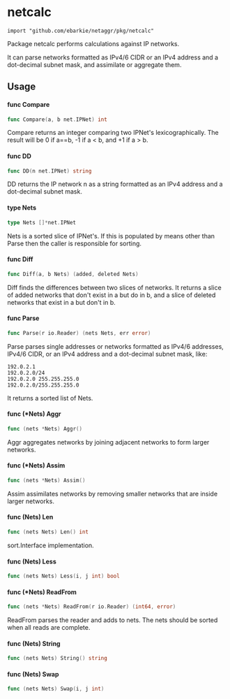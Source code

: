 # netcalc
```
import "github.com/ebarkie/netaggr/pkg/netcalc"
```

Package netcalc performs calculations against IP networks.

It can parse networks formatted as IPv4/6 CIDR or an IPv4 address and a
dot-decimal subnet mask, and assimilate or aggregate them.

## Usage

#### func  Compare

```go
func Compare(a, b net.IPNet) int
```
Compare returns an integer comparing two IPNet's lexicographically. The result
will be 0 if a==b, -1 if a < b, and +1 if a > b.

#### func  DD

```go
func DD(n net.IPNet) string
```
DD returns the IP network n as a string formatted as an IPv4 address and a
dot-decimal subnet mask.

#### type Nets

```go
type Nets []*net.IPNet
```

Nets is a sorted slice of IPNet's. If this is populated by means other than
Parse then the caller is responsible for sorting.

#### func  Diff

```go
func Diff(a, b Nets) (added, deleted Nets)
```
Diff finds the differences between two slices of networks. It returns a slice of
added networks that don't exist in a but do in b, and a slice of deleted
networks that exist in a but don't in b.

#### func  Parse

```go
func Parse(r io.Reader) (nets Nets, err error)
```
Parse parses single addresses or networks formatted as IPv4/6 addresses, IPv4/6
CIDR, or an IPv4 address and a dot-decimal subnet mask, like:

    192.0.2.1
    192.0.2.0/24
    192.0.2.0 255.255.255.0
    192.0.2.0/255.255.255.0

It returns a sorted list of Nets.

#### func (*Nets) Aggr

```go
func (nets *Nets) Aggr()
```
Aggr aggregates networks by joining adjacent networks to form larger networks.

#### func (*Nets) Assim

```go
func (nets *Nets) Assim()
```
Assim assimilates networks by removing smaller networks that are inside larger
networks.

#### func (Nets) Len

```go
func (nets Nets) Len() int
```
sort.Interface implementation.

#### func (Nets) Less

```go
func (nets Nets) Less(i, j int) bool
```

#### func (*Nets) ReadFrom

```go
func (nets *Nets) ReadFrom(r io.Reader) (int64, error)
```
ReadFrom parses the reader and adds to nets. The nets should be sorted when all
reads are complete.

#### func (Nets) String

```go
func (nets Nets) String() string
```

#### func (Nets) Swap

```go
func (nets Nets) Swap(i, j int)
```
